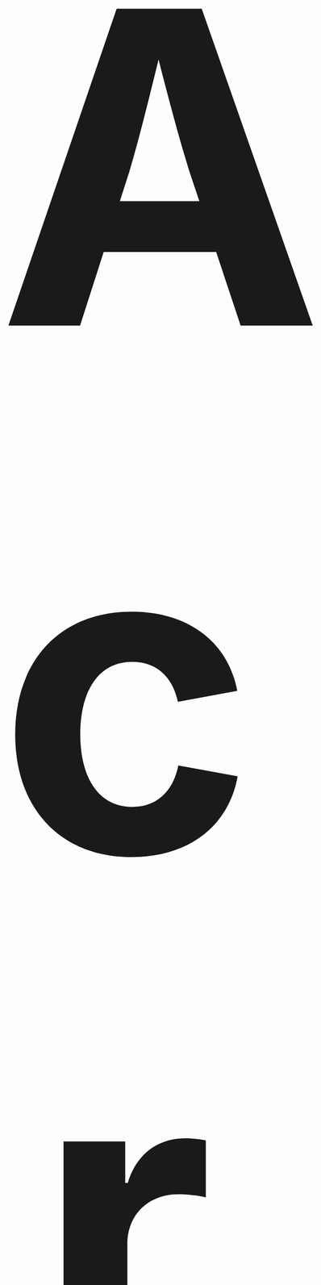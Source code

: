 # AcroLib

![acrolib-splash](assets/Reading-Acrobats-Refined-Colorised.png)

<style>
  h1 {
    font-size: 90vw;
    text-align: center;
    padding-bottom: 0;
    padding-top: 0;
  }

  .up {
    display: none;
  }

  main {
    padding-bottom: 0;
  }
</style>
